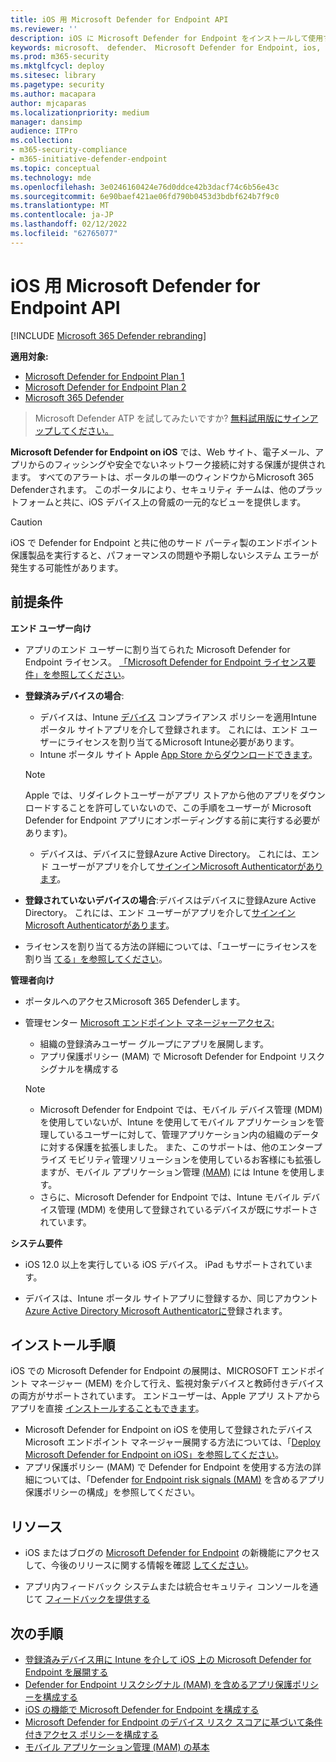 ```yaml
---
title: iOS 用 Microsoft Defender for Endpoint API
ms.reviewer: ''
description: iOS に Microsoft Defender for Endpoint をインストールして使用する方法について説明します。
keywords: microsoft、 defender、 Microsoft Defender for Endpoint, ios, overview, installation, deploy, uninstallation, intune
ms.prod: m365-security
ms.mktglfcycl: deploy
ms.sitesec: library
ms.pagetype: security
ms.author: macapara
author: mjcaparas
ms.localizationpriority: medium
manager: dansimp
audience: ITPro
ms.collection:
- m365-security-compliance
- m365-initiative-defender-endpoint
ms.topic: conceptual
ms.technology: mde
ms.openlocfilehash: 3e0246160424e76d0ddce42b3dacf74c6b56e43c
ms.sourcegitcommit: 6e90baef421ae06fd790b0453d3bdbf624b7f9c0
ms.translationtype: MT
ms.contentlocale: ja-JP
ms.lasthandoff: 02/12/2022
ms.locfileid: "62765077"
---
```

# <a name="microsoft-defender-for-endpoint-on-ios"></a>iOS 用 Microsoft Defender for Endpoint API

[!INCLUDE [Microsoft 365 Defender rebranding](../../includes/microsoft-defender.md)]

**適用対象:**
- [Microsoft Defender for Endpoint Plan 1](https://go.microsoft.com/fwlink/p/?linkid=2154037)
- [Microsoft Defender for Endpoint Plan 2](https://go.microsoft.com/fwlink/p/?linkid=2154037)
- [Microsoft 365 Defender](https://go.microsoft.com/fwlink/?linkid=2118804)

> Microsoft Defender ATP を試してみたいですか? [無料試用版にサインアップしてください。](https://signup.microsoft.com/create-account/signup?products=7f379fee-c4f9-4278-b0a1-e4c8c2fcdf7e&ru=https://aka.ms/MDEp2OpenTrial?ocid=docs-wdatp-exposedapis-abovefoldlink)

**Microsoft Defender for Endpoint on iOS** では、Web サイト、電子メール、アプリからのフィッシングや安全でないネットワーク接続に対する保護が提供されます。 すべてのアラートは、ポータルの単一のウィンドウからMicrosoft 365 Defenderされます。 このポータルにより、セキュリティ チームは、他のプラットフォームと共に、iOS デバイス上の脅威の一元的なビューを提供します。

> [!CAUTION]
> iOS で Defender for Endpoint と共に他のサード パーティ製のエンドポイント保護製品を実行すると、パフォーマンスの問題や予期しないシステム エラーが発生する可能性があります。

## <a name="pre-requisites"></a>前提条件

**エンド ユーザー向け**

- アプリのエンド ユーザーに割り当てられた Microsoft Defender for Endpoint ライセンス。 [「Microsoft Defender for Endpoint ライセンス要件」を参照してください](/microsoft-365/security/defender-endpoint/minimum-requirements#licensing-requirements)。

- **登録済みデバイスの場合**:
    - デバイスは、Intune [デバイス](/mem/intune/user-help/enroll-your-device-in-intune-ios) コンプライアンス ポリシーを適用Intune ポータル サイトアプリを介して登録されます。 これには、エンド ユーザーにライセンスを割り当てるMicrosoft Intune必要があります。
    - Intune ポータル サイト Apple [App Store からダウンロードできます](https://apps.apple.com/us/app/intune-company-portal/id719171358)。
    
    >[!NOTE]
    >Apple では、リダイレクトユーザーがアプリ ストアから他のアプリをダウンロードすることを許可していないので、この手順をユーザーが Microsoft Defender for Endpoint アプリにオンボーディングする前に実行する必要があります)。
    
    - デバイスは、デバイスに登録Azure Active Directory。 これには、エンド ユーザーがアプリを介して[サインインMicrosoft Authenticatorがあります](https://apps.apple.com/app/microsoft-authenticator/id983156458)。

- **登録されていないデバイスの場合**:デバイスはデバイスに登録Azure Active Directory。 これには、エンド ユーザーがアプリを介して[サインインMicrosoft Authenticatorがあります](https://apps.apple.com/app/microsoft-authenticator/id983156458)。

- ライセンスを割り当てる方法の詳細については、「ユーザーにライセンスを割り当 [てる」を参照してください](/azure/active-directory/users-groups-roles/licensing-groups-assign)。

**管理者向け**

- ポータルへのアクセスMicrosoft 365 Defenderします。

- 管理センター [Microsoft エンドポイント マネージャーアクセス:](https://go.microsoft.com/fwlink/?linkid=2109431)
   - 組織の登録済みユーザー グループにアプリを展開します。
   - アプリ保護ポリシー (MAM) で Microsoft Defender for Endpoint リスクシグナルを構成する


    > [!NOTE]
    > - Microsoft Defender for Endpoint では、モバイル デバイス管理 (MDM) を使用していないが、Intune を使用してモバイル アプリケーションを管理しているユーザーに対して、管理アプリケーション内の組織のデータに対する保護を拡張しました。 また、このサポートは、他のエンタープライズ モビリティ管理ソリューションを使用しているお客様にも拡張しますが、モバイル アプリケーション管理 [(MAM)](/mem/intune/apps/mam-faq) には Intune を使用します。
    > - さらに、Microsoft Defender for Endpoint では、Intune モバイル デバイス管理 (MDM) を使用して登録されているデバイスが既にサポートされています。  

**システム要件**

- iOS 12.0 以上を実行している iOS デバイス。 iPad もサポートされています。

- デバイスは、Intune ポータル サイトアプリに登録するか[](https://apps.apple.com/us/app/intune-company-portal/id719171358)、同じアカウント[Azure Active Directory Microsoft Authenticatorに](https://apps.apple.com/app/microsoft-authenticator/id983156458)登録されます。

## <a name="installation-instructions"></a>インストール手順

iOS での Microsoft Defender for Endpoint の展開は、MICROSOFT エンドポイント マネージャー (MEM) を介して行え、監視対象デバイスと教師付きデバイスの両方がサポートされています。 エンドユーザーは、Apple アプリ ストアからアプリを直接 [インストールすることもできます](https://aka.ms/mdatpiosappstore)。

- Microsoft Defender for Endpoint on iOS を使用して登録されたデバイスMicrosoft エンドポイント マネージャー展開する方法については、「[Deploy Microsoft Defender for Endpoint on iOS」を参照してください](ios-install.md)。
- アプリ保護ポリシー (MAM) で Defender for Endpoint を使用する方法の詳細については、「Defender [for Endpoint risk signals (MAM)](ios-install-unmanaged.md) を含めるアプリ保護ポリシーの構成」を参照してください。

## <a name="resources"></a>リソース

- iOS またはブログの [Microsoft Defender for Endpoint](ios-whatsnew.md) の新機能にアクセスして、今後のリリースに関する情報を確認 [してください](https://techcommunity.microsoft.com/t5/microsoft-defender-atp/bg-p/MicrosoftDefenderATPBlog/label-name/iOS)。

- アプリ内フィードバック システムまたは統合セキュリティ コンソールを通じて [フィードバックを提供する](https://security.microsoft.com)

## <a name="next-steps"></a>次の手順

- [登録済みデバイス用に Intune を介して iOS 上の Microsoft Defender for Endpoint を展開する](ios-install.md)
- [Defender for Endpoint リスクシグナル (MAM) を含めるアプリ保護ポリシーを構成する](ios-install-unmanaged.md)
- [iOS の機能で Microsoft Defender for Endpoint を構成する](ios-configure-features.md)
- [Microsoft Defender for Endpoint のデバイス リスク スコアに基づいて条件付きアクセス ポリシーを構成する](ios-configure-features.md#conditional-access-with-defender-for-endpoint-on-ios)
- [モバイル アプリケーション管理 (MAM) の基本](/mem/intune/apps/app-management#mobile-application-management-mam-basics)
